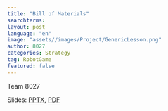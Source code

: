 ```yaml
---
title: "Bill of Materials"
searchterms:
layout: post
language: "en"
image: "assets//images/Project/GenericLesson.png"
author: 8027
categories: Strategy
tag: RobotGame
featured: false
---
```

Team 8027<br>

Slides:
 <a href="/translations/en-us/Robot/BOM.pptx">PPTX</a>,
 <a href="/translations/en-us/Robot/COM.pdf">PDF</a>
